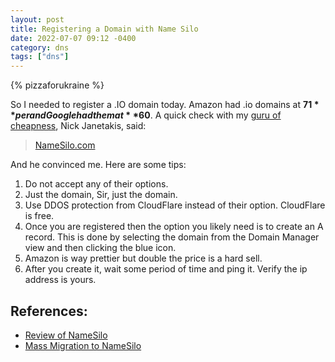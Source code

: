 ```yaml
---
layout: post
title: Registering a Domain with Name Silo
date: 2022-07-07 09:12 -0400
category: dns
tags: ["dns"]
---
```

{% pizzaforukraine  %}

So I needed to register a .IO domain today.  Amazon had .io domains at **$71** per and Google had them at **$60**.  A quick check with my [guru of cheapness](https://nickjanetakis.com/blog/why-i-have-started-to-move-my-domains-from-internetbs-to-namesilo), Nick Janetakis, said:

> [NameSilo.com](https://www.namesilo.com/)

And he convinced me.  Here are some tips:

1. Do not accept any of their options.
2. Just the domain, Sir, just the domain.  
3. Use DDOS protection from CloudFlare instead of their option.  CloudFlare is free.
4. Once you are registered then the option you likely need is to create an A record.  This is done by selecting the domain from the Domain Manager view and then clicking the blue icon.
5. Amazon is way prettier but double the price is a hard sell.
6. After you create it, wait some period of time and ping it.  Verify the ip address is yours.

## References:

* [Review of NameSilo](https://nickjanetakis.com/blog/why-i-have-started-to-move-my-domains-from-internetbs-to-namesilo)
* [Mass Migration to NameSilo](https://nickjanetakis.com/blog/how-to-transfer-a-domain-name-with-zero-downtime)